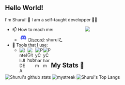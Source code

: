 ## Hello World!


I'm Shurui! 👋
I am a self-taught developper 👨‍💻

<img align= "right" width= "240" src= "https://pa1.narvii.com/6580/8098c6e9207376889eeb0532d9f5a0723c4d73f5_hq.gif"/>



- 📫 How to reach me: 
   - <a><img height="25" src="https://raw.githubusercontent.com/github/explore/80688e429a7d4ef2fca1e82350fe8e3517d3494d/topics/discord/discord.png"> [Discord](https://discord.com/): shurui7_ </a>
- 🧰 Tools that I use:
   - [<img align="left" alt="IntelliJIDEA" width="26px" src="https://upload.wikimedia.org/wikipedia/commons/thumb/9/9c/IntelliJ_IDEA_Icon.svg/800px-IntelliJ_IDEA_Icon.svg.png" />][webdevplaylist1]
[<img align="left" alt="Github" width="26px" src="https://icon-library.com/images/github_png63.png" />][webdevplaylist2]
[<img align="left" alt="PyCharm" width="26px" src="https://upload.wikimedia.org/wikipedia/commons/thumb/1/1d/PyCharm_Icon.svg/1200px-PyCharm_Icon.svg.png" />][webdevplaylist3]
[<img align="left" alt="PyCharm" width="26px" src="https://cdn.freebiesupply.com/logos/thumbs/2x/visual-studio-code-logo.png" />][webdevplaylist4]

[webdevplaylist1]: https://www.jetbrains.com/idea/
[webdevplaylist2]: https://github.com/
[webdevplaylist3]: https://www.jetbrains.com/pycharm/
[webdevplaylist4]: https://code.visualstudio.com/

## My Stats 🚀
![Shurui's github stats](https://readmestats.999857.xyz/api?username=Shurui7&show_icons=true&theme=tokyonight)
<img src="https://github-readme-streak-stats.herokuapp.com/?user=Shurui7&theme=tokyonight" alt="mystreak"/>
![Shurui's Top Langs](https://readmestats.999857.xyz/api/top-langs/?username=Shurui7&theme=tokyonight&layout=compact)


